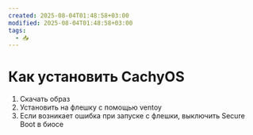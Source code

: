 ```yaml
---
created: 2025-08-04T01:48:58+03:00
modified: 2025-08-04T01:48:58+03:00
tags:
  - 📥
---
```


# Как установить CachyOS

 1. Скачать образ
 2. Установить на флешку с помощью ventoy
 3. Если возникает ошибка при запуске с флешки, выключить Secure Boot в биосе
